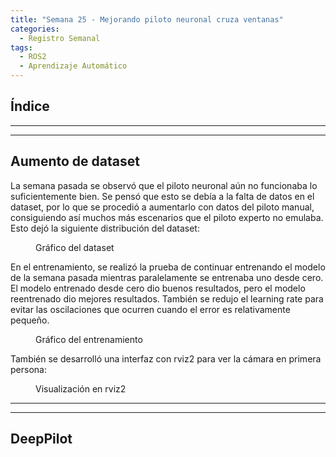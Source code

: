 ```yaml
---
title: "Semana 25 - Mejorando piloto neuronal cruza ventanas"
categories:
  - Registro Semanal
tags:
  - ROS2
  - Aprendizaje Automático
---
```


## Índice

---
---

## Aumento de dataset

La semana pasada se observó que el piloto neuronal aún no funcionaba lo suficientemente bien. Se pensó que esto se debía a la falta de datos en el dataset, por lo que se procedió a aumentarlo con datos del piloto manual, consiguiendo así muchos más escenarios que el piloto experto no emulaba. Esto dejó la siguiente distribución del dataset:

<figure class="align-center" style="width:90%">
  <img src="{{ site.url }}{{ site.baseurl }}/assets/images/post25/datasetGraph.png" alt="">
  <figcaption>Gráfico del dataset</figcaption>
</figure>

En el entrenamiento, se realizó la prueba de continuar entrenando el modelo de la semana pasada mientras paralelamente se entrenaba uno desde cero. El modelo entrenado desde cero dio buenos resultados, pero el modelo reentrenado dio mejores resultados. También se redujo el learning rate para evitar las oscilaciones que ocurren cuando el error es relativamente pequeño.

<figure class="align-center" style="width:90%">
  <img src="{{ site.url }}{{ site.baseurl }}/assets/images/post25/graphic1.png" alt="">
  <figcaption>Gráfico del entrenamiento</figcaption>
</figure>

También se desarrolló una interfaz con rviz2 para ver la cámara en primera persona:

<figure class="align-center" style="width:90%">
  <img src="{{ site.url }}{{ site.baseurl }}/assets/images/post25/visualization.png" alt="">
  <figcaption>Visualización en rviz2</figcaption>
</figure>

---
---

## DeepPilot
